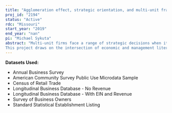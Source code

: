 ```yaml
---
title: "Agglomeration effect, strategic orientation, and multi-unit franchising"
proj_id: "2194"
status: "Active"
rdc: "Missouri"
start_year: "2019"
end_year: "nan"
pi: "Michael Sykuta"
abstract: "Multi-unit firms face a range of strategic decisions when it comes to locating their facilities. Such firms must consider not only the effects of collocation with competing firms, but also the competitive effects of their own alternate establishments. These decisions become more complicated as the multi-unit firm may also operate under multiple brands, which allows the firm to differentiate an establishment not only from its external competitors, but also from its own, internal, competing locations. The interaction of geography, brand, and ownership incentives gives rise to multiple questions concerning establishment performance, strategic differentiation, strategic behavior across geographic markets, overall system (across establishment) performance, and the evolution of local geographic markets. 
This project draws on the intersection of economic and management literatures on agglomeration effects, brand diversification, and multi-unit ownership incentives. We use establishment-level Census data from the U.S. lodging industry to exam how geographic collocation (or clustering), ownership structures, and the nature of diversification within the cluster affect performance at the establishment level. We further distinguish between multi-unit franchisees versus franchisor-owned establishments. We examine whether multi-unit owners choose to diversify their portfolio of businesses either geographically or in brand/quality space. We examine whether and how multi-unit ownership affects the decision to enter or likelihood of exiting a particular geographic market. We also examine whether multi-market contact between firms affects pricing behavior and performance across geographic markets, and whether it matters whether such contact is at the brand or ownership levels. "
---
```


**Datasets Used:**

  - Annual Business Survey 
  - American Community Survey Public Use Microdata Sample 
  - Census of Retail Trade 
  - Longitudinal Business Database - No Revenue 
  - Longitudinal Business Database - With EIN and Revenue 
  - Survey of Business Owners 
  - Standard Statistical Establishment Listing 

